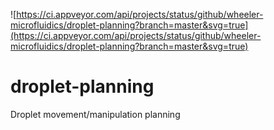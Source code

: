 ![https://ci.appveyor.com/api/projects/status/github/wheeler-microfluidics/droplet-planning?branch=master&svg=true](https://ci.appveyor.com/api/projects/status/github/wheeler-microfluidics/droplet-planning?branch=master&svg=true)
# droplet-planning
Droplet movement/manipulation planning
